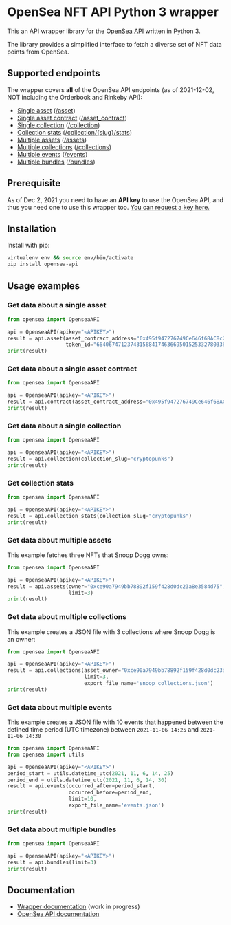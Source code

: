 # OpenSea NFT API Python 3 wrapper
This an API wrapper library for the [OpenSea API](https://docs.opensea.io/reference/api-overview) written in Python 3.

The library provides a simplified interface to fetch a diverse set of NFT data points from OpenSea. 

## Supported endpoints
The wrapper covers **all** of the OpenSea API endpoints (as of 2021-12-02, NOT including the Orderbook and Rinkeby API):

* [Single asset](#get-data-about-a-single-asset) ([/asset](https://docs.opensea.io/reference/retrieving-a-single-asset))
* [Single asset contract](#get-data-about-a-single-asset-contract) ([/asset_contract](https://docs.opensea.io/reference/retrieving-a-single-contract))
* [Single collection](#get-data-about-a-single-collection) ([/collection](https://docs.opensea.io/reference/retrieving-a-single-collection))
* [Collection stats](#get-collection-stats) ([/collection/{slug}/stats](https://docs.opensea.io/reference/retrieving-collection-stats))
* [Multiple assets](#get-data-about-multiple-assets) ([/assets](https://docs.opensea.io/reference/getting-assets))
* [Multiple collections](#get-data-about-multiple-collections) ([/collections](https://docs.opensea.io/reference/retrieving-collections))
* [Multiple events](#get-data-about-multiple-events) ([/events](https://docs.opensea.io/reference/retrieving-asset-events))
* [Multiple bundles](#get-data-about-multiple-bundles) ([/bundles](https://docs.opensea.io/reference/retrieving-bundles))


## Prerequisite
As of Dec 2, 2021 you need to have an **API key** to use the OpenSea API, and thus 
you need one to use this wrapper too. [You can request a key here.](https://docs.opensea.io/reference/request-an-api-key)

## Installation
Install with pip:
```bash
virtualenv env && source env/bin/activate
pip install opensea-api
```

## Usage examples

### Get data about a single asset
```python
from opensea import OpenseaAPI

api = OpenseaAPI(apikey="<APIKEY>")
result = api.asset(asset_contract_address="0x495f947276749Ce646f68AC8c248420045cb7b5e",
                   token_id="66406747123743156841746366950152533278033835913591691491127082341586364792833")
print(result)
```

### Get data about a single asset contract
```python
from opensea import OpenseaAPI

api = OpenseaAPI(apikey="<APIKEY>")
result = api.contract(asset_contract_address="0x495f947276749Ce646f68AC8c248420045cb7b5e")
print(result)
```

### Get data about a single collection
```python
from opensea import OpenseaAPI

api = OpenseaAPI(apikey="<APIKEY>")
result = api.collection(collection_slug="cryptopunks")
print(result)
```

### Get collection stats
```python
from opensea import OpenseaAPI

api = OpenseaAPI(apikey="<APIKEY>")
result = api.collection_stats(collection_slug="cryptopunks")
print(result)
```

### Get data about multiple assets 
This example fetches three NFTs that Snoop Dogg owns:
```python
from opensea import OpenseaAPI

api = OpenseaAPI(apikey="<APIKEY>")
result = api.assets(owner="0xce90a7949bb78892f159f428d0dc23a8e3584d75",
                    limit=3)
print(result)
```

### Get data about multiple collections
This example creates a JSON file with 3 collections where Snoop Dogg is an owner:
```python
from opensea import OpenseaAPI

api = OpenseaAPI(apikey="<APIKEY>")
result = api.collections(asset_owner="0xce90a7949bb78892f159f428d0dc23a8e3584d75",
                         limit=3,
                         export_file_name='snoop_collections.json')
print(result)
```
     
### Get data about multiple events
This example creates a JSON file with 10 events that happened between the 
defined time period (UTC timezone) between `2021-11-06 14:25` and `2021-11-06 14:30`
```python
from opensea import OpenseaAPI
from opensea import utils

api = OpenseaAPI(apikey="<APIKEY>")
period_start = utils.datetime_utc(2021, 11, 6, 14, 25)
period_end = utils.datetime_utc(2021, 11, 6, 14, 30)
result = api.events(occurred_after=period_start,
                    occurred_before=period_end,
                    limit=10,
                    export_file_name='events.json')
print(result)
```

### Get data about multiple bundles    
```python
from opensea import OpenseaAPI

api = OpenseaAPI(apikey="<APIKEY>")
result = api.bundles(limit=3)
print(result)
```

## Documentation
* [Wrapper documentation](https://opensea-api.attilatoth.dev) (work in progress)
* [OpenSea API documentation](https://docs.opensea.io/reference/api-overview)

